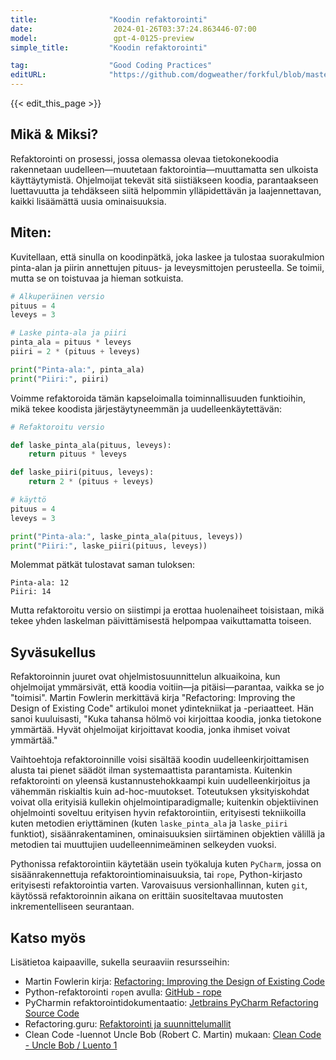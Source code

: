 ```yaml
---
title:                "Koodin refaktorointi"
date:                  2024-01-26T03:37:24.863446-07:00
model:                 gpt-4-0125-preview
simple_title:         "Koodin refaktorointi"

tag:                  "Good Coding Practices"
editURL:              "https://github.com/dogweather/forkful/blob/master/content/fi/python/refactoring.md"
---
```


{{< edit_this_page >}}

## Mikä & Miksi?
Refaktorointi on prosessi, jossa olemassa olevaa tietokonekoodia rakennetaan uudelleen—muutetaan faktorointia—muuttamatta sen ulkoista käyttäytymistä. Ohjelmoijat tekevät sitä siistiäkseen koodia, parantaakseen luettavuutta ja tehdäkseen siitä helpommin ylläpidettävän ja laajennettavan, kaikki lisäämättä uusia ominaisuuksia.

## Miten:
Kuvitellaan, että sinulla on koodinpätkä, joka laskee ja tulostaa suorakulmion pinta-alan ja piirin annettujen pituus- ja leveysmittojen perusteella. Se toimii, mutta se on toistuvaa ja hieman sotkuista.

```python
# Alkuperäinen versio
pituus = 4
leveys = 3

# Laske pinta-ala ja piiri
pinta_ala = pituus * leveys
piiri = 2 * (pituus + leveys)

print("Pinta-ala:", pinta_ala)
print("Piiri:", piiri)
```

Voimme refaktoroida tämän kapseloimalla toiminnallisuuden funktioihin, mikä tekee koodista järjestäytyneemmän ja uudelleenkäytettävän:

```python
# Refaktoroitu versio

def laske_pinta_ala(pituus, leveys):
    return pituus * leveys

def laske_piiri(pituus, leveys):
    return 2 * (pituus + leveys)

# käyttö
pituus = 4
leveys = 3

print("Pinta-ala:", laske_pinta_ala(pituus, leveys))
print("Piiri:", laske_piiri(pituus, leveys))
```

Molemmat pätkät tulostavat saman tuloksen:
```
Pinta-ala: 12
Piiri: 14
```

Mutta refaktoroitu versio on siistimpi ja erottaa huolenaiheet toisistaan, mikä tekee yhden laskelman päivittämisestä helpompaa vaikuttamatta toiseen.

## Syväsukellus
Refaktoroinnin juuret ovat ohjelmistosuunnittelun alkuaikoina, kun ohjelmoijat ymmärsivät, että koodia voitiin—ja pitäisi—parantaa, vaikka se jo "toimisi". Martin Fowlerin merkittävä kirja "Refactoring: Improving the Design of Existing Code" artikuloi monet ydintekniikat ja -periaatteet. Hän sanoi kuuluisasti, "Kuka tahansa hölmö voi kirjoittaa koodia, jonka tietokone ymmärtää. Hyvät ohjelmoijat kirjoittavat koodia, jonka ihmiset voivat ymmärtää."

Vaihtoehtoja refaktoroinnille voisi sisältää koodin uudelleenkirjoittamisen alusta tai pienet säädöt ilman systemaattista parantamista. Kuitenkin refaktorointi on yleensä kustannustehokkaampi kuin uudelleenkirjoitus ja vähemmän riskialtis kuin ad-hoc-muutokset. Toteutuksen yksityiskohdat voivat olla erityisiä kullekin ohjelmointiparadigmalle; kuitenkin objektiivinen ohjelmointi soveltuu erityisen hyvin refaktorointiin, erityisesti tekniikoilla kuten metodien eriyttäminen (kuten `laske_pinta_ala` ja `laske_piiri` funktiot), sisäänrakentaminen, ominaisuuksien siirtäminen objektien välillä ja metodien tai muuttujien uudelleennimeäminen selkeyden vuoksi.

Pythonissa refaktorointiin käytetään usein työkaluja kuten `PyCharm`, jossa on sisäänrakennettuja refaktorointiominaisuuksia, tai `rope`, Python-kirjasto erityisesti refaktorointia varten. Varovaisuus versionhallinnan, kuten `git`, käytössä refaktoroinnin aikana on erittäin suositeltavaa muutosten inkrementelliseen seurantaan.

## Katso myös
Lisätietoa kaipaaville, sukella seuraaviin resursseihin:
- Martin Fowlerin kirja: [Refactoring: Improving the Design of Existing Code](http://www.refactoring.com/)
- Python-refaktorointi `rope`n avulla: [GitHub - rope](https://github.com/python-rope/rope)
- PyCharmin refaktorointidokumentaatio: [Jetbrains PyCharm Refactoring Source Code](https://www.jetbrains.com/help/pycharm/refactoring-source-code.html)
- Refactoring.guru: [Refaktorointi ja suunnittelumallit](https://refactoring.guru/refactoring)
- Clean Code -luennot Uncle Bob (Robert C. Martin) mukaan: [Clean Code - Uncle Bob / Luento 1](https://www.youtube.com/watch?v=7EmboKQH8lM)
